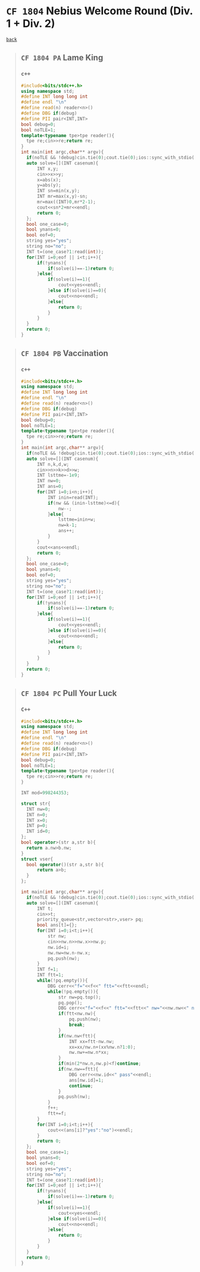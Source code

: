 <link id="style_css" rel="stylesheet" type="text/css" href="/OJ_ans/style.css">

# `CF 1804` Nebius Welcome Round (Div. 1 + Div. 2)

[`back`](../)

> ## `CF 1804 PA` Lame King
>
> ### `c++`
>
> ```c++
> #include<bits/stdc++.h>
> using namespace std;
> #define INT long long int
> #define endl "\n"
> #define read(n) reader<n>()
> #define DBG if(debug)
> #define PII pair<INT,INT>
> bool debug=0;
> bool noTLE=1;
> template<typename tpe>tpe reader(){
> 	tpe re;cin>>re;return re;
> }
> int main(int argc,char** argv){
> 	if(noTLE && !debug)cin.tie(0);cout.tie(0);ios::sync_with_stdio(0);
> 	auto solve=[](INT casenum){
> 		INT x,y;
> 		cin>>x>>y;
> 		x=abs(x);
> 		y=abs(y);
> 		INT sn=min(x,y);
> 		INT mr=max(x,y)-sn;
> 		mr=max((INT)0,mr*2-1);
> 		cout<<sn*2+mr<<endl;
> 		return 0;
> 	};
> 	bool one_case=0;
> 	bool ynans=0;
> 	bool eof=0;
> 	string yes="yes";
> 	string no="no";
> 	INT t=(one_case?1:read(int));
> 	for(INT i=0;eof || i<t;i++){
> 		if(!ynans){
> 			if(solve(i)==-1)return 0;
> 		}else{
> 			if(solve(i)==1){
> 				cout<<yes<<endl;
> 			}else if(solve(i)==0){
> 				cout<<no<<endl;
> 			}else{
> 				return 0;
> 			}
> 		}
> 	}
> 	return 0;
> }
> ```

> ## `CF 1804 PB` Vaccination
>
> ### `c++`
>
> ```c++
> #include<bits/stdc++.h>
> using namespace std;
> #define INT long long int
> #define endl "\n"
> #define read(n) reader<n>()
> #define DBG if(debug)
> #define PII pair<INT,INT>
> bool debug=0;
> bool noTLE=1;
> template<typename tpe>tpe reader(){
> 	tpe re;cin>>re;return re;
> }
> int main(int argc,char** argv){
> 	if(noTLE && !debug)cin.tie(0);cout.tie(0);ios::sync_with_stdio(0);
> 	auto solve=[](INT casenum){
> 		INT n,k,d,w;
> 		cin>>n>>k>>d>>w;
> 		INT lsttme=-1e9;
> 		INT nw=0;
> 		INT ans=0;
> 		for(INT i=0;i<n;i++){
> 			INT inin=read(INT);
> 			if(nw && (inin-lsttme)<=d){
> 				nw--;
> 			}else{
> 				lsttme=inin+w;
> 				nw=k-1;
> 				ans++;
> 			}
> 		}
> 		cout<<ans<<endl;
> 		return 0;
> 	};
> 	bool one_case=0;
> 	bool ynans=0;
> 	bool eof=0;
> 	string yes="yes";
> 	string no="no";
> 	INT t=(one_case?1:read(int));
> 	for(INT i=0;eof || i<t;i++){
> 		if(!ynans){
> 			if(solve(i)==-1)return 0;
> 		}else{
> 			if(solve(i)==1){
> 				cout<<yes<<endl;
> 			}else if(solve(i)==0){
> 				cout<<no<<endl;
> 			}else{
> 				return 0;
> 			}
> 		}
> 	}
> 	return 0;
> }
> ```

> ## `CF 1804 PC` Pull Your Luck
>
> ### `C++`
>
> ```c++
> #include<bits/stdc++.h>
> using namespace std;
> #define INT long long int
> #define endl "\n"
> #define read(n) reader<n>()
> #define DBG if(debug)
> #define PII pair<INT,INT>
> bool debug=0;
> bool noTLE=1;
> template<typename tpe>tpe reader(){
> 	tpe re;cin>>re;return re;
> }
>
> INT mod=998244353;
>
> struct str{
> 	INT nw=0;
> 	INT n=0;
> 	INT x=0;
> 	INT p=0;
> 	INT id=0;
> };
> bool operator>(str a,str b){
> 	return a.nw>b.nw;
> }
> struct vser{
> 	bool operator()(str a,str b){
> 		return a>b;
> 	}
> };
>
> int main(int argc,char** argv){
> 	if(noTLE && !debug)cin.tie(0);cout.tie(0);ios::sync_with_stdio(0);
> 	auto solve=[](INT casenum){
> 		INT t;
> 		cin>>t;
> 		priority_queue<str,vector<str>,vser> pq;
> 		bool ans[t]={};
> 		for(INT i=0;i<t;i++){
> 			str nw;
> 			cin>>nw.n>>nw.x>>nw.p;
> 			nw.id=i;
> 			nw.nw=nw.n-nw.x;
> 			pq.push(nw);
> 		}
> 		INT f=1;
> 		INT ftt=1;
> 		while(!pq.empty()){
> 			DBG cerr<<"f="<<f<<" ftt="<<ftt<<endl;
> 			while(!pq.empty()){
> 				str nw=pq.top();
> 				pq.pop();
> 				DBG cerr<<"f="<<f<<" ftt="<<ftt<<" nw="<<nw.nw<<" n="<<nw.n<<" x="<<nw.x<<" p="<<nw.p<<" id="<<nw.id<<endl;
> 				if(ftt<nw.nw){
> 					pq.push(nw);
> 					break;
> 				}
> 				if(nw.nw<ftt){
> 					INT xx=ftt-nw.nw;
> 					xx=xx/nw.n+(xx%nw.n?1:0);
> 					nw.nw+=nw.n*xx;
> 				}
> 				if(min(2*nw.n,nw.p)<f)continue;
> 				if(nw.nw==ftt){
> 					DBG cerr<<nw.id<<" pass"<<endl;
> 					ans[nw.id]=1;
> 					continue;
> 				}
> 				pq.push(nw);
> 			}
> 			f++;
> 			ftt+=f;
> 		}
> 		for(INT i=0;i<t;i++){
> 			cout<<(ans[i]?"yes":"no")<<endl;
> 		}
> 		return 0;
> 	};
> 	bool one_case=1;
> 	bool ynans=0;
> 	bool eof=0;
> 	string yes="yes";
> 	string no="no";
> 	INT t=(one_case?1:read(int));
> 	for(INT i=0;eof || i<t;i++){
> 		if(!ynans){
> 			if(solve(i)==-1)return 0;
> 		}else{
> 			if(solve(i)==1){
> 				cout<<yes<<endl;
> 			}else if(solve(i)==0){
> 				cout<<no<<endl;
> 			}else{
> 				return 0;
> 			}
> 		}
> 	}
> 	return 0;
> }
> ```
